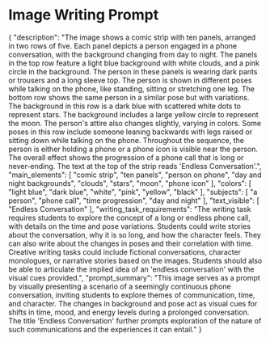 # Image Writing Prompt

{
  "description": "The image shows a comic strip with ten panels, arranged in two rows of five. Each panel depicts a person engaged in a phone conversation, with the background changing from day to night. The panels in the top row feature a light blue background with white clouds, and a pink circle in the background. The person in these panels is wearing dark pants or trousers and a long sleeve top. The person is shown in different poses while talking on the phone, like standing, sitting or stretching one leg. The bottom row shows the same person in a similar pose but with variations. The background in this row is a dark blue with scattered white dots to represent stars. The background includes a large yellow circle to represent the moon. The person's attire also changes slightly, varying in colors. Some poses in this row include someone leaning backwards with legs raised or sitting down while talking on the phone. Throughout the sequence, the person is either holding a phone or a phone icon is visible near the person. The overall effect shows the progression of a phone call that is long or never-ending. The text at the top of the strip reads 'Endless Conversation'.",
  "main_elements": [
    "comic strip",
    "ten panels",
    "person on phone",
    "day and night backgrounds",
     "clouds",
     "stars",
    "moon",
     "phone icon"
  ],
  "colors": [
    "light blue",
    "dark blue",
    "white",
    "pink",
     "yellow",
     "black"
  ],
    "subjects": [
       "a person",
       "phone call",
      "time progression",
      "day and night"
    ],
  "text_visible": [
    "Endless Conversation"
  ],
  "writing_task_requirements": "The writing task requires students to explore the concept of a long or endless phone call, with details on the time and pose variations. Students could write stories about the conversation, why it is so long, and how the character feels. They can also write about the changes in poses and their correlation with time. Creative writing tasks could include fictional conversations, character monologues, or narrative stories based on the images.  Students should also be able to articulate the implied idea of an 'endless conversation' with the visual cues provided.",
  "prompt_summary": "This image serves as a prompt by visually presenting a scenario of a seemingly continuous phone conversation, inviting students to explore themes of communication, time, and character. The changes in background and pose act as visual cues for shifts in time, mood, and energy levels during a prolonged conversation. The title 'Endless Conversation' further prompts exploration of the nature of such communications and the experiences it can entail."
}